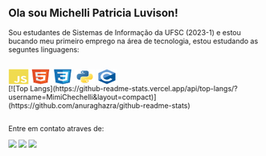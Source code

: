 ## Ola sou Michelli Patricia Luvison!

Sou estudantes de Sistemas de Informação da UFSC (2023-1) e estou bucando meu primeiro emprego na área de tecnologia, estou estudando as seguntes linguagens:

<div style="display: inline_block"><br>
  <img align="center" alt="MI-Js" height="30" width="40" src="https://raw.githubusercontent.com/devicons/devicon/master/icons/javascript/javascript-plain.svg">
    <img align="center" alt="MI-HTML" height="30" width="40" src="https://raw.githubusercontent.com/devicons/devicon/master/icons/html5/html5-original.svg">
  <img align="center" alt="MI-CSS" height="30" width="40" src="https://raw.githubusercontent.com/devicons/devicon/master/icons/css3/css3-original.svg">
  <img align="center" alt="MI-Python" height="30" width="40" src="https://raw.githubusercontent.com/devicons/devicon/master/icons/python/python-original.svg">
  <img align="center" alt="MI-C" height="30" width="40" src="https://raw.githubusercontent.com/devicons/devicon/master/icons/c/c-original.svg">
</div>
[![Top Langs](https://github-readme-stats.vercel.app/api/top-langs/?username=MimiChechelli&layout=compact)](https://github.com/anuraghazra/github-readme-stats)


 
  ##
 Entre em contato atraves de: 
<div> 
  <a href="https://www.instagram.com/only_mimimimi/" target="_blank"><img src="https://img.shields.io/badge/-Instagram-%23E4405F?style=for-the-badge&logo=instagram&logoColor=white" target="_blank"></a>
 	  <a href = "mailto:contatomichiluvison@gmail.com"><img src="https://img.shields.io/badge/-Gmail-%23333?style=for-the-badge&logo=gmail&logoColor=white" target="_blank"></a>
  <a href="https://www.linkedin.com/in/michelli-luvison-623649268/" target="_blank"><img src="https://img.shields.io/badge/-LinkedIn-%230077B5?style=for-the-badge&logo=linkedin&logoColor=white" target="_blank"></a> 
  
</div>
